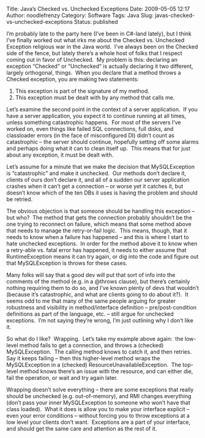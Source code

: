 Title: Java’s Checked vs. Unchecked Exceptions
Date: 2009-05-05 12:17
Author: noodlefrenzy
Category: Software
Tags: Java
Slug: javas-checked-vs-unchecked-exceptions
Status: published

I’m probably late to the party here (I’ve been in C\#-land lately), but
I think I’ve finally worked out what irks me about the Checked vs.
Unchecked Exception religious war in the Java world.  I’ve always been
on the Checked side of the fence, but lately there’s a whole host of
folks that I respect coming out in favor of Unchecked.  My problem is
this: declaring an exception “Checked” or “Unchecked” is actually
declaring it two different, largely orthogonal, things.  When you
declare that a method throws a Checked exception, you are making two
statements:

1. This exception is part of the signature of my method.
1. This exception must be dealt with by any method that calls me.

Let’s examine the second point in the context of a server application. 
If you have a server application, you expect it to continue running at
all times, unless something catastrophic happens.  For most of the
servers I’ve worked on, even things like failed SQL connections, full
disks, and classloader errors (in the face of misconfigured DI) didn’t
count as catastrophic – the server should continue, hopefully setting
off some alarms and perhaps doing what it can to clean itself up.  This
means that for just about any exception, it must be dealt with.

Let’s assume for a minute that we make the decision that MySQLException
is “catastrophic” and make it unchecked.  Our methods don’t declare it,
clients of ours don’t declare it, and all of a sudden our server
application crashes when it can’t get a connection – or worse yet it
catches it, but doesn’t know which of the ten DBs it uses is having the
problem and should be retried.

The obvious objection is that someone should be handling this exception
– but who?  The method that gets the connection probably shouldn’t be
the one trying to reconnect on failure, which means that some method
above that needs to manage the retry-or-fail logic.  This means, though,
that it needs to know when a failure has happened – and this is where I
start to hate unchecked exceptions.  In order for the method above it to
know when a retry-able vs. fatal error has happened, it needs to either
assume that RuntimeException means it can try again, or dig into the
code and figure out that MySQLException is throws for these cases.

Many folks will say that a good dev will put that sort of info into the
comments of the method (e.g. in a @throws clause), but there’s certainly
nothing requiring them to do so, and I’ve known plenty of devs that
wouldn’t (because it’s catastrophic, and what are clients going to do
about it?).  It seems odd to me that many of the same people arguing for
greater robustness and visibility in method/interface definition –
pre/post-condition definitions as part of the language, etc. – still
argue for unchecked exceptions.  I’m not saying they’re wrong, I’m just
outlining why I don’t like it.

So what do I like?  Wrapping.  Let’s take my example above again:  the
low-level method fails to get a connection, and throws a (checked)
MySQLException.  The calling method knows to catch it, and then
retries.  Say it keeps failing – then this higher-level method wraps the
MySQLException in a (checked) ResourceUnavailableException.  The
top-level method knows there’s an issue with the resource, and can
either die, fail the operation, or wait and try again later.

Wrapping doesn’t solve everything – there are some exceptions that
really should be unchecked (e.g. out-of-memory), and RMI changes
everything (don’t pass your inner MySQLException to someone who won’t
have that class loaded).  What it does is allow you to make your
interface explicit – even your error conditions – without forcing you to
throw exceptions at a low level your clients don’t want.  Exceptions are
a part of your interface, and should get the same care and attention as
the rest of it.

